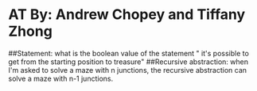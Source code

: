 # AT                                                                                                                              By: Andrew Chopey and Tiffany Zhong
##Statement: what is the boolean value of the statement " it's possible to get from the starting position to treasure"
##Recursive abstraction: when I'm asked to solve a maze with n junctions, the recursive abstraction can solve a maze with n-1 junctions.
